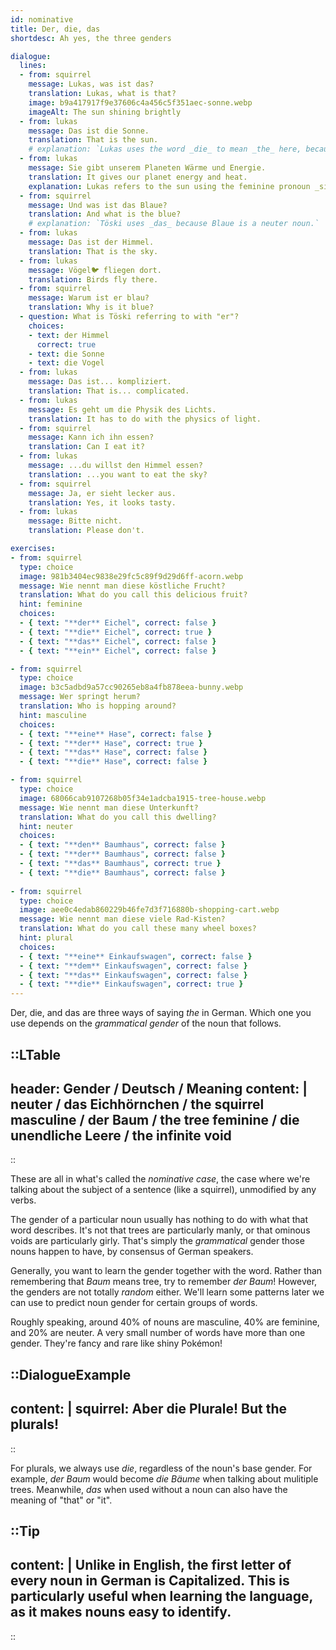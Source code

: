 ```yaml
---
id: nominative
title: Der, die, das
shortdesc: Ah yes, the three genders

dialogue:
  lines:
  - from: squirrel
    message: Lukas, was ist das?
    translation: Lukas, what is that?
    image: b9a417917f9e37606c4a456c5f351aec-sonne.webp
    imageAlt: The sun shining brightly
  - from: lukas
    message: Das ist die Sonne.
    translation: That is the sun.
    # explanation: `Lukas uses the word _die_ to mean _the_ here, because _Sonne_ is a feminine noun. `
  - from: lukas
    message: Sie gibt unserem Planeten Wärme und Energie.
    translation: It gives our planet energy and heat.
    explanation: Lukas refers to the sun using the feminine pronoun _sie_.
  - from: squirrel
    message: Und was ist das Blaue?
    translation: And what is the blue?
    # explanation: `Töski uses _das_ because Blaue is a neuter noun.`
  - from: lukas
    message: Das ist der Himmel.
    translation: That is the sky.
  - from: lukas
    message: Vögel🐦 fliegen dort.
    translation: Birds fly there.
  - from: squirrel
    message: Warum ist er blau?
    translation: Why is it blue?
  - question: What is Töski referring to with "er"?
    choices:
    - text: der Himmel
      correct: true
    - text: die Sonne
    - text: die Vogel
  - from: lukas
    message: Das ist... kompliziert.
    translation: That is... complicated.
  - from: lukas
    message: Es geht um die Physik des Lichts.
    translation: It has to do with the physics of light.
  - from: squirrel
    message: Kann ich ihn essen?
    translation: Can I eat it?
  - from: lukas
    message: ...du willst den Himmel essen?
    translation: ...you want to eat the sky?
  - from: squirrel
    message: Ja, er sieht lecker aus.
    translation: Yes, it looks tasty.
  - from: lukas
    message: Bitte nicht.
    translation: Please don't.

exercises:
- from: squirrel
  type: choice
  image: 981b3404ec9838e29fc5c89f9d29d6ff-acorn.webp
  message: Wie nennt man diese köstliche Frucht?
  translation: What do you call this delicious fruit?
  hint: feminine
  choices:
  - { text: "**der** Eichel", correct: false }
  - { text: "**die** Eichel", correct: true }
  - { text: "**das** Eichel", correct: false }
  - { text: "**ein** Eichel", correct: false }

- from: squirrel
  type: choice
  image: b3c5adbd9a57cc90265eb8a4fb878eea-bunny.webp
  message: Wer springt herum?
  translation: Who is hopping around?
  hint: masculine
  choices:
  - { text: "**eine** Hase", correct: false }
  - { text: "**der** Hase", correct: true }
  - { text: "**das** Hase", correct: false }
  - { text: "**die** Hase", correct: false }

- from: squirrel
  type: choice
  image: 68066cab9107268b05f34e1adcba1915-tree-house.webp
  message: Wie nennt man diese Unterkunft?
  translation: What do you call this dwelling?
  hint: neuter
  choices:
  - { text: "**den** Baumhaus", correct: false }
  - { text: "**der** Baumhaus", correct: false }
  - { text: "**das** Baumhaus", correct: true }
  - { text: "**die** Baumhaus", correct: false }
  
- from: squirrel
  type: choice
  image: aee0c4edab860229b46fe7d3f716880b-shopping-cart.webp
  message: Wie nennt man diese viele Rad-Kisten?
  translation: What do you call these many wheel boxes?
  hint: plural
  choices:
  - { text: "**eine** Einkaufswagen", correct: false }
  - { text: "**dem** Einkaufswagen", correct: false }
  - { text: "**das** Einkaufswagen", correct: false }
  - { text: "**die** Einkaufswagen", correct: true }
---
```


Der, die, and das are three ways of saying _the_ in German. Which one you use depends on the _grammatical gender_ of the noun that follows.

::LTable
---
header: Gender / Deutsch / Meaning
content: |
  neuter / **das** Eichhörnchen / **the** squirrel
  masculine / **der** Baum / **the** tree
  feminine / **die** unendliche Leere / **the** infinite void
---
::

These are all in what's called the _nominative case_, the case where we're talking about the subject of a sentence (like a squirrel), unmodified by any verbs.

The gender of a particular noun usually has nothing to do with what that word describes. It's not that trees are particularly manly, or that ominous voids are particularly girly. That's simply the _grammatical_ gender those nouns happen to have, by consensus of German speakers.

Generally, you want to learn the gender together with the word. Rather than remembering that _Baum_ means tree, try to remember _der Baum_! However, the genders are not totally _random_ either. We'll learn some patterns later we can use to predict noun gender for certain groups of words.

Roughly speaking, around 40% of nouns are masculine, 40% are feminine, and 20% are neuter. A very small number of words have more than one gender. They're fancy and rare like shiny Pokémon!

::DialogueExample
---
content: |
  squirrel:
    Aber **die** Plurale!
    But **the** plurals!
---
::

For plurals, we always use _die_, regardless of the noun's base gender. For example, _der Baum_ would become _die Bäume_ when talking about mulitiple trees. Meanwhile, _das_ when used without a noun can also have the meaning of "that" or "it".

::Tip
---
content: |
  Unlike in English, the first letter of every noun in German is **C**apitalized. This is particularly useful when learning the language, as it makes nouns easy to identify.
---
::